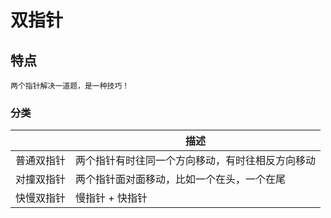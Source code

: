 # 双指针

## 特点

```
两个指针解决一道题，是一种技巧！
```

### 分类

|            | 描述                                             |
| ---------- | ------------------------------------------------ |
| 普通双指针 | 两个指针有时往同一个方向移动，有时往相反方向移动 |
| 对撞双指针 | 两个指针面对面移动，比如一个在头，一个在尾       |
| 快慢双指针 | 慢指针 + 快指针                                  |

